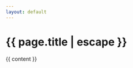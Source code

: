 ```yaml
---
layout: default
---
```


  <div class="content-container pt-28">
    <div class="primary-heading fade-in-element">
      <h1>
        {{ page.title | escape }}
      </h1>
    </div>
    <div class="{{ page.markdown }} max-w-none">
      {{ content }}
    </div>
  </div>
